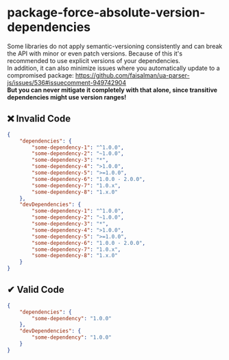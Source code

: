 # package-force-absolute-version-dependencies

Some libraries do not apply semantic-versioning consistently and can break the API with minor or even patch versions. Because of this it's recommended to use explicit versions of your dependencies.   
In addition, it can also minimize issues where you automatically update to a compromised package: https://github.com/faisalman/ua-parser-js/issues/536#issuecomment-949742904   
**But you can never mitigate it completely with that alone, since transitive dependencies might use version ranges!**

## ❌ Invalid Code

```json
{
    "dependencies": {
        "some-dependency-1": "^1.0.0",
        "some-dependency-2": "~1.0.0",
        "some-dependency-3": "*",
        "some-dependency-4": ">1.0.0",
        "some-dependency-5": ">=1.0.0",
        "some-dependency-6": "1.0.0 - 2.0.0",
        "some-dependency-7": "1.0.x",
        "some-dependency-8": "1.x.0"
    },
    "devDependencies": {
        "some-dependency-1": "^1.0.0",
        "some-dependency-2": "~1.0.0",
        "some-dependency-3": "*",
        "some-dependency-4": ">1.0.0",
        "some-dependency-5": ">=1.0.0",
        "some-dependency-6": "1.0.0 - 2.0.0",
        "some-dependency-7": "1.0.x",
        "some-dependency-8": "1.x.0"
    }
}
```

## ✔ Valid Code

```json
{
    "dependencies": {
        "some-dependency": "1.0.0"
    },
    "devDependencies": {
        "some-dependency": "1.0.0"
    }
}
```
